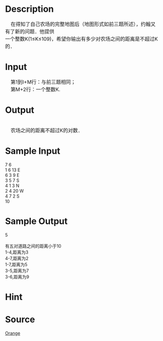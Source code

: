 
# Description

<div class="content"><div><span style="font-size: medium">    在得知了自己农场的完整地图后（地图形式如前三题所述），约翰又有了新的问题．他提供</span></div>
<div><span style="font-size: medium">一个整数K(1≤K≤109)，希望你输出有多少对农场之间的距离是不超过K的．</span></div></div>

# Input

<div class="content"><div><span style="font-size: medium">    第1到I+M行：与前三题相同；</span></div>
<div><span style="font-size: medium">    第M+2行：一个整数K.</span></div></div>

# Output

<div class="content"><div> </div>
<div><span style="font-size: medium">    农场之间的距离不超过K的对数．</span></div></div>

# Sample Input

<div class="content"><span class="sampledata">7 6<br/>
1 6 13 E<br/>
6 3 9 E<br/>
3 5 7 S<br/>
4 1 3 N<br/>
2 4 20 W<br/>
4 7 2 S<br/>
10</span></div>

# Sample Output

<div class="content"><span class="sampledata">5<br/>
<br/>
有五对道路之间的距离小于10<br/>
1-4,距离为3<br/>
4-7,距离为2<br/>
1-7,距离为5<br/>
3-5,距离为7<br/>
3-6,距离为9</span></div>

# Hint

<div class="content"><p></p></div>

# Source

<div class="content"><p><a href="problemset.php?search=Orange">Orange</a></p></div>

